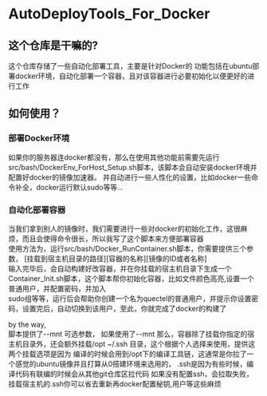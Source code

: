 # AutoDeployTools_For_Docker
## 这个仓库是干嘛的?
这个仓库存储了一些自动化部署工具，主要是针对Docker的
功能包括在ubuntu部署docker环境，自动化部署一个容器，且对该容器进行必要初始化以便更好的进行工作

## 如何使用？
### 部署Docker环境
如果你的服务器连docker都没有，那么在使用其他功能前需要先运行src/bash/DockerEnv_ForHost_Setup.sh脚本，该脚本会自动安装docker环境并配置好docker的镜像加速器。
并自动进行一些人性化的设置，比如docker一些命令补全，docker运行默认sudo等等...  
### 自动化部署容器
当我们拿到别人的镜像时，我们需要进行一些对docker的初始化工作，这很麻烦，而且会使得命令很长，所以我写了这个脚本来方便部署容器  
使用方法为，运行src/bash/Docker_RunContainer.sh脚本，你需要提供三个参数， [挂载到宿主机目录的路径][容器的名称][镜像的ID或者名称]  
输入完毕后，会自动构建好改容器，并在你挂载的宿主机目录下生成一个Container_Init.sh脚本，这个脚本帮你初始化容器，比如文件颜色高亮,设置一个普通用户，并配置密码，并加入  
sudo组等等，运行后会帮助你创建一个名为quectel的普通用户，并提示你设置密码，设置完后，自动切换到该用户，至此，你就完成了docker的构建了  

by the way,  
脚本提供了--mnt 可选参数， 如果使用了--mnt 那么，容器除了挂载你指定的宿主机目录外，还会额外挂载/opt ~/.ssh 目录，这个根据个人选择来使用，提供这两个挂载选项是因为
编译的时候会用到/opt下的编译工具链，这通常是你拉了一个感觉的ubuntu镜像并且打算从0搭建环境来选用的， .ssh是因为有些时候，编译代码有联编的时候会从其他git仓库区拉代码
如果没有配置ssh，会拉取失败，挂载宿主机的.ssh你可以省去重新再docker配置秘钥,用户等这些麻烦